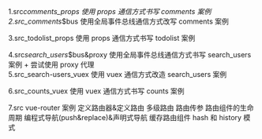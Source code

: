 1.src*comments_props 使用 props 通信方式书写 comments 案例<br>
2.src_comments*\$bus 使用全局事件总线通信方式改写 comments 案例<br>

3.src_todolist_props 使用 props 通信方式书写 todolist 案例<br>

4.src*search_users*\$bus&proxy 使用全局事件总线通信方式书写 search_users 案例 + 尝试使用 proxy 代理<br>
5.src_search-users_vuex 使用 vuex 通信方式改造 search_users 案例<br>

6.src_counts_vuex 使用 vuex 通信方式书写 counts 案例<br>

7.src vue-router 案例 定义路由器&定义路由 多级路由 路由传参 路由组件的生命周期 编程式导航(push&replace)&声明式导航 缓存路由组件 hash 和 history 模式
